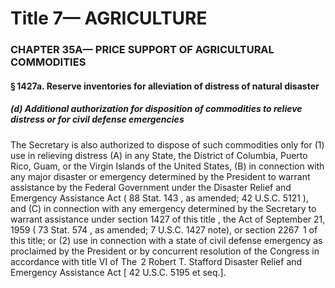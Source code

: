 
# Title 7— AGRICULTURE
### CHAPTER 35A— PRICE SUPPORT OF AGRICULTURAL COMMODITIES
#### § 1427a. Reserve inventories for alleviation of distress of natural disaster
##### (d) Additional authorization for disposition of commodities to relieve distress or for civil defense emergencies

The Secretary is also authorized to dispose of such commodities only for (1) use in relieving distress (A) in any State, the District of Columbia, Puerto Rico, Guam, or the Virgin Islands of the United States, (B) in connection with any major disaster or emergency determined by the President to warrant assistance by the Federal Government under the Disaster Relief and Emergency Assistance Act ( 88 Stat. 143 , as amended; 42 U.S.C. 5121 ), and (C) in connection with any emergency determined by the Secretary to warrant assistance under section 1427 of this title , the Act of September 21, 1959 ( 73 Stat. 574 , as amended; 7 U.S.C. 1427 note), or section 2267  1 of this title; or (2) use in connection with a state of civil defense emergency as proclaimed by the President or by concurrent resolution of the Congress in accordance with title VI of The  2 Robert T. Stafford Disaster Relief and Emergency Assistance Act [ 42 U.S.C. 5195 et seq.].
